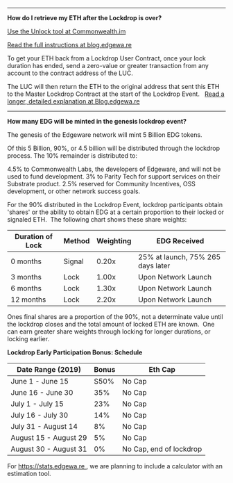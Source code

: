 
***


**How do I retrieve my ETH after the Lockdrop is over?**

[Use the Unlock tool at Commonwealth.im](https://commonwealth.im/#!/unlock)

[Read the full instructions at blog.edgewa.re](https://blog.edgewa.re/luc-101-retrieving-your-eth-from-the-lockdrop-contract/)

To get your ETH back from a Lockdrop User Contract, once your lock duration has ended, send a zero-value or greater transaction from any account to the contract address of the LUC.

The LUC will then return the ETH to the original address that sent this ETH to the Master Lockdrop Contract at the start of the Lockdrop Event.   [Read a longer, detailed explanation at Blog.edgewa.re](https://blog.edgewa.re/luc-101-retrieving-your-eth-from-the-lockdrop-contract/)



***

**How many EDG will be minted in the genesis lockdrop event?**
 

The genesis of the Edgeware network will mint 5 Billion EDG tokens. 

Of this 5 Billion, 90%, or 4.5 billion will be distributed through the lockdrop process. The 10% remainder is distributed to:

4.5% to Commonwealth Labs, the developers of Edgeware, and will not be used to fund development.
3% to Parity Tech for support services on their Substrate product.
2.5% reserved for Community Incentives, OSS development, or other network success goals.

For the 90% distributed in the Lockdrop Event, lockdrop participants obtain 'shares' or the ability to obtain EDG at a certain proportion to their locked or signaled ETH.  The following chart shows these share weights:

| Duration of Lock | Method | Weighting | EDG Received|
| ---------------- | ------ | --------- | ----------- |
| 0 months         | Signal | 0.20x | 25% at launch, 75% 265 days later |
| 3 months         | Lock   | 1.00x | Upon Network Launch |
| 6 months         | Lock   | 1.30x | Upon Network Launch |
| 12 months        | Lock   | 2.20x | Upon Network Launch |

Ones final shares are a proportion of the 90%, not a determinate value until the lockdrop closes and the total amount of locked ETH are known.  One can earn greater share weights through locking for longer durations, or locking earlier.

**Lockdrop Early Participation Bonus: Schedule** 

| Date Range (2019)     | Bonus |  Eth Cap   | 
| --------------------- | ----- | ---------- |
| June 1 - June 15      | S50%  | No Cap     | 
| June 16 - June 30     | 35%   | No Cap     | 
| July 1 - July 15      | 23%   | No Cap     | 
| July 16 - July 30     | 14%   | No Cap     | 
| July 31 - August 14   | 8%    | No Cap     | 
| August 15 - August 29 | 5%    | No Cap     | 
| August 30 - August 31 | 0%    | No Cap, end of lockdrop     | 

For https://stats.edgewa.re , we are planning to include a calculator with an estimation tool. 

